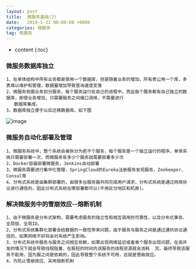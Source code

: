 ```yaml
---
layout: post
title:  微服务基础(2)
date:   2019-1-21 00:00:00 +0800
categories: 微服务
tag: 微服务
---
```


* content
{:toc}


### 微服务数据库独立
   ```
   1、在单体结构中所有业务都是使用一个数据库，但是随着业务的增加，所有表公用一个库，多表难以维护和管理，数据量增加导致查询速度变慢
   2、微服务依据业务划分服务，每个服务运行在自己的进程中，而且每个服务都有自己独立的数据库，即使业务增加，只需要服务之间接口调用，不需要进行
      数据库集成。
   3、数据库独立便于以后迁移数据库。如下图
   ```
   ![image](https://beautifulgirlzhangxiaogui.top/styles/images/2.png)
### 微服务自动化部署及管理
   ```
   1、微服务系统中，整个系统会被拆分为若干个服务，每个服务是一个独立运行的程序，单体系统只需要部署一次，而微服务有多少个服务就需要部署多少次
   2、Docker容器部署微服务，Jenkins自动部署
   3、微服务需要进行集中化管理，SpringCloud的Eureka注册服务发现服务，Zookeeper、Consul等
   4、分布式系统是由集群部署的，由很多台服务器共同完成用户请求，分布式系统是通过网络协议进行通信的，因此分布式系统在哪部署都可以(不用区分地区和机房)。
   ```
### 解决微服务中的雪崩效应--熔断机制
   ``` 
   1、由于微服务是分布式架构，需要考虑服务的独立性和相互调用的可靠性，以及分布式事务、全局锁、全局ID。
   2、分布式系统集群化部署会给数据的一致性带来问题，由于服务与服务之间是通过通讯协议通信的，如果网络不好将会对系统产生影响。
   3、分布式系统中服务与服务之间相互依赖，如果出现网络延迟或者单个服务出现问题，在高并发的情况下就会导致线程阻塞，在极短的时间内该服务的线程资源就会消耗  完，最终导致该服务不能用，因为服之间是依赖的，因此导致整个系统不可用，这就是雪崩效应。
   4、为防止雪崩效应、采用熔断机制
   ```
   
